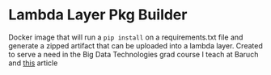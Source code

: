 # Lambda Layer Pkg Builder

Docker image that will run a `pip install` on a requirements.txt file and generate a zipped artifact that can be uploaded into a lambda layer. Created to serve a need in the Big Data Technologies grad course I teach at Baruch and [this](https://towardsdatascience.com/how-to-install-python-packages-for-aws-lambda-layer-74e193c76a91) article
